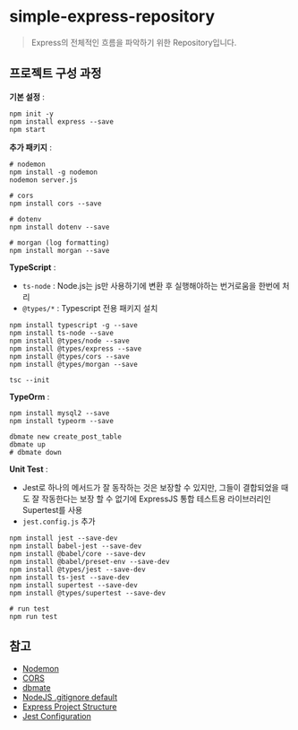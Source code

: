 # simple-express-repository

> Express의 전체적인 흐름을 파악하기 위한 Repository입니다.

## 프로젝트 구성 과정

**기본 설정** :

```shell
npm init -y
npm install express --save
npm start
```

**추가 패키지** :

```shell
# nodemon
npm install -g nodemon
nodemon server.js

# cors
npm install cors --save

# dotenv
npm install dotenv --save

# morgan (log formatting)
npm install morgan --save
```

**TypeScript** :

- `ts-node` : Node.js는 js만 사용하기에 변환 후 실행해야하는 번거로움을 한번에 처리
- `@types/*` : Typescript 전용 패키지 설치

```shell
npm install typescript -g --save
npm install ts-node --save
npm install @types/node --save
npm install @types/express --save
npm install @types/cors --save
npm install @types/morgan --save

tsc --init
```

**TypeOrm** :

```shell
npm install mysql2 --save
npm install typeorm --save

dbmate new create_post_table
dbmate up
# dbmate down
```

**Unit Test** :

- Jest로 하나의 메서드가 잘 동작하는 것은 보장할 수 있지만, 그들이 결합되었을 때도 잘 작동한다는 보장 할 수 없기에 ExpressJS 통합 테스트용 라이브러리인 Supertest를 사용
- `jest.config.js` 추가

```shell
npm install jest --save-dev
npm install babel-jest --save-dev
npm install @babel/core --save-dev
npm install @babel/preset-env --save-dev
npm install @types/jest --save-dev
npm install ts-jest --save-dev
npm install supertest --save-dev
npm install @types/supertest --save-dev

# run test
npm run test
```

## 참고

- [Nodemon](https://www.npmjs.com/package/nodemon)
- [CORS](https://www.npmjs.com/package/cors)
- [dbmate](https://github.com/amacneil/dbmate)
- [NodeJS .gitignore default](https://github.com/github/gitignore/blob/main/Node.gitignore)
- [Express Project Structure](https://blog.logrocket.com/organizing-express-js-project-structure-better-productivity/)
- [Jest Configuration](https://jestjs.io/docs/configuration)
